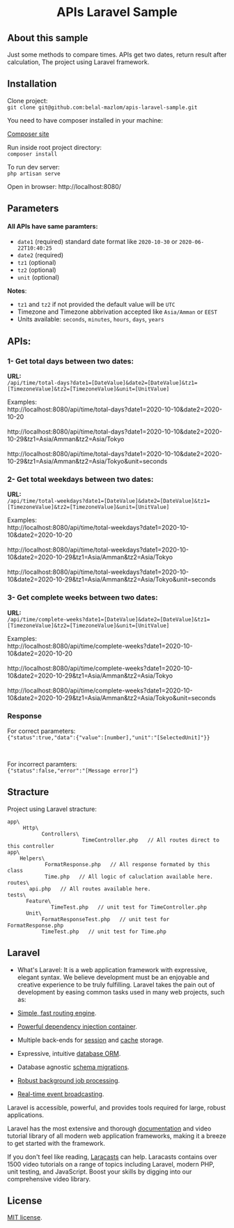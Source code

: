 
<h1 align="center">
    APIs Laravel Sample
</h1>

## About this sample

Just some methods to compare times. APIs get two dates, return result after calculation, The project using Laravel framework.

## Installation

Clone project:<br>
`git clone git@github.com:belal-mazlom/apis-laravel-sample.git`

You need to have composer installed in your machine:

[Composer site](https://getcomposer.org/download/)


Run inside root project directory:<br/>
`composer install`


To run dev server:<br/>
`php artisan serve`

Open in browser: http://localhost:8080/

## Parameters
#### All APIs have same paramters: <br>
- `date1`  (required) standard date format like `2020-10-30` or `2020-06-22T10:40:25`
- `date2` (required)
- `tz1` (optional)
- `tz2` (optional)
- `unit` (optional)

<b>Notes</b>: <br>
- `tz1` and `tz2` if not provided the default value will be `UTC`
- Timezone and Timezone abbrivation accepted like `Asia/Amman` or `EEST`
- Units available: `seconds`, `minutes`, `hours`, `days`, `years`


## APIs:
### 1- Get total days between two dates:<br>
<b>URL:</b><br>
```/api/time/total-days?date1=[DateValue]&date2=[DateValue]&tz1=[TimezoneValue]&tz2=[TimezoneValue]&unit=[UnitValue]```

Examples:<br>
http://localhost:8080/api/time/total-days?date1=2020-10-10&date2=2020-10-20 <br><br>
http://localhost:8080/api/time/total-days?date1=2020-10-10&date2=2020-10-29&tz1=Asia/Amman&tz2=Asia/Tokyo <br><br>
http://localhost:8080/api/time/total-days?date1=2020-10-10&date2=2020-10-29&tz1=Asia/Amman&tz2=Asia/Tokyo&unit=seconds <br>

### 2- Get total weekdays between two dates:<br>
<b>URL:</b><br>
```/api/time/total-weekdays?date1=[DateValue]&date2=[DateValue]&tz1=[TimezoneValue]&tz2=[TimezoneValue]&unit=[UnitValue]```

Examples:<br>
http://localhost:8080/api/time/total-weekdays?date1=2020-10-10&date2=2020-10-20 <br><br>
http://localhost:8080/api/time/total-weekdays?date1=2020-10-10&date2=2020-10-29&tz1=Asia/Amman&tz2=Asia/Tokyo <br><br>
http://localhost:8080/api/time/total-weekdays?date1=2020-10-10&date2=2020-10-29&tz1=Asia/Amman&tz2=Asia/Tokyo&unit=seconds <br>

### 3- Get complete weeks between two dates:<br>
<b>URL:</b><br>
```/api/time/complete-weeks?date1=[DateValue]&date2=[DateValue]&tz1=[TimezoneValue]&tz2=[TimezoneValue]&unit=[UnitValue]```

Examples:<br>
http://localhost:8080/api/time/complete-weeks?date1=2020-10-10&date2=2020-10-20 <br><br>
http://localhost:8080/api/time/complete-weeks?date1=2020-10-10&date2=2020-10-29&tz1=Asia/Amman&tz2=Asia/Tokyo <br><br>
http://localhost:8080/api/time/complete-weeks?date1=2020-10-10&date2=2020-10-29&tz1=Asia/Amman&tz2=Asia/Tokyo&unit=seconds <br>

### Response<br>
For correct parameters: <br>
`{"status":true,"data":{"value":[number],"unit":"[SelectedUnit]"}}`

<br>

For incorrect paramters: <br>
`{"status":false,"error":"[Message error]"}`


## Stracture
Project using Laravel stracture:

```
app\
     Http\
           Controllers\
                        TimeController.php   // All routes direct to this controller
app\
    Helpers\
            FormatResponse.php   // All response formated by this class
            Time.php   // All logic of caluclation available here.
routes\
       api.php   // All routes available here.
tests\
      Feature\
              TimeTest.php   // unit test for TimeController.php
      Unit\
           FormatResponseTest.php   // unit test for FormatResponse.php
           TimeTest.php   // unit test for Time.php

```


## Laravel
- What's Laravel:
It is a web application framework with expressive, elegant syntax. We believe development must be an enjoyable and creative experience to be truly fulfilling. Laravel takes the pain out of development by easing common tasks used in many web projects, such as:

- [Simple, fast routing engine](https://laravel.com/docs/routing).
- [Powerful dependency injection container](https://laravel.com/docs/container).
- Multiple back-ends for [session](https://laravel.com/docs/session) and [cache](https://laravel.com/docs/cache) storage.
- Expressive, intuitive [database ORM](https://laravel.com/docs/eloquent).
- Database agnostic [schema migrations](https://laravel.com/docs/migrations).
- [Robust background job processing](https://laravel.com/docs/queues).
- [Real-time event broadcasting](https://laravel.com/docs/broadcasting).

Laravel is accessible, powerful, and provides tools required for large, robust applications.

Laravel has the most extensive and thorough [documentation](https://laravel.com/docs) and video tutorial library of all modern web application frameworks, making it a breeze to get started with the framework.

If you don't feel like reading, [Laracasts](https://laracasts.com) can help. Laracasts contains over 1500 video tutorials on a range of topics including Laravel, modern PHP, unit testing, and JavaScript. Boost your skills by digging into our comprehensive video library.

## License

[MIT license](https://opensource.org/licenses/MIT).

